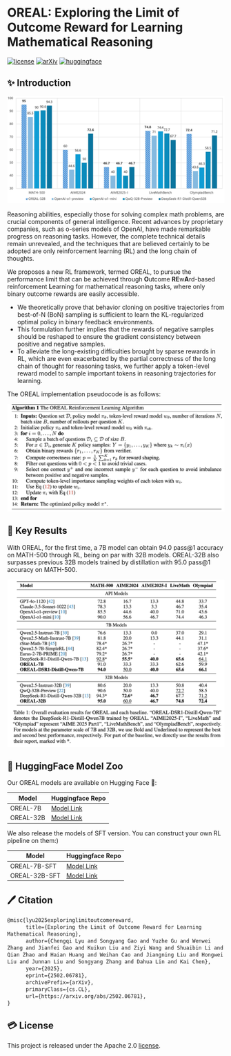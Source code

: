 # OREAL: Exploring the Limit of Outcome Reward for Learning Mathematical Reasoning


[![license](https://img.shields.io/github/license/InternLM/opencompass.svg)](./LICENSE)
[![arXiv](https://img.shields.io/badge/arXiv-2502.06781-b31b1b.svg)](https://arxiv.org/abs/2502.06781)
[![huggingface](https://img.shields.io/badge/%F0%9F%A4%97%20Hugging%20Face-OREAL-ffc107?color=ffc107&logoColor=white)](https://huggingface.co/internlm/OREAL-32B)


## ✨ Introduction

![main_fig](./figures/main_fig.jpg)

Reasoning abilities, especially those for solving complex math problems, are crucial components of general intelligence.
Recent advances by proprietary companies, such as o-series models of OpenAI, have made remarkable progress on reasoning tasks. However, the complete technical details remain unrevealed, and the techniques that are believed certainly to be adopted are only reinforcement learning (RL) and the long chain of thoughts.

We proposes a new RL framework, termed OREAL, to pursue the performance limit that can be achieved through **O**utcome **RE**w**A**rd-based reinforcement **L**earning for mathematical reasoning tasks, where only binary outcome rewards are easily accessible.

+ We theoretically prove that behavior cloning on positive trajectories from best-of-N (BoN) sampling is sufficient to learn the KL-regularized optimal policy in binary feedback environments.
+ This formulation further implies that the rewards of negative samples should be reshaped to ensure the gradient consistency between positive and negative samples.
+ To alleviate the long-existing difficulties brought by sparse rewards in RL, which are even exacerbated by the partial correctness of the long chain of thought for reasoning tasks, we further apply a token-level reward model to sample important tokens in reasoning trajectories for learning.

The OREAL implementation pseudocode is as follows:

![algo](./figures/algo.png)


## 📃 Key Results

With OREAL, for the first time, a 7B model can obtain 94.0 pass@1 accuracy on MATH-500 through RL, being on par with 32B models. OREAL-32B also surpasses previous 32B models trained by distillation with 95.0 pass@1 accuracy on MATH-500.

![main_table](./figures/main_table.png)

## 🤗 HuggingFace Model Zoo

Our OREAL models are available on Hugging Face 🤗:

| Model    | Huggingface Repo |
|----------|------------------|
| OREAL-7B  | [Model Link](https://huggingface.co/internlm/OREAL-7B)  |
| OREAL-32B  | [Model Link](https://huggingface.co/internlm/OREAL-32B)  |

We also release the models of SFT version. You can construct your own RL pipeline on them:)

| Model    | Huggingface Repo |
|----------|------------------|
| OREAL-7B-SFT  | [Model Link](https://huggingface.co/internlm/OREAL-7B-SFT)  |
| OREAL-32B-SFT  | [Model Link](https://huggingface.co/internlm/OREAL-32B-SFT)  |

## 🖊️ Citation

```
@misc{lyu2025exploringlimitoutcomereward,
      title={Exploring the Limit of Outcome Reward for Learning Mathematical Reasoning}, 
      author={Chengqi Lyu and Songyang Gao and Yuzhe Gu and Wenwei Zhang and Jianfei Gao and Kuikun Liu and Ziyi Wang and Shuaibin Li and Qian Zhao and Haian Huang and Weihan Cao and Jiangning Liu and Hongwei Liu and Junnan Liu and Songyang Zhang and Dahua Lin and Kai Chen},
      year={2025},
      eprint={2502.06781},
      archivePrefix={arXiv},
      primaryClass={cs.CL},
      url={https://arxiv.org/abs/2502.06781}, 
}
```

## 💳 License

This project is released under the Apache 2.0 [license](./LICENSE).